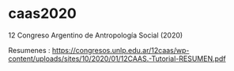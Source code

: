 # caas2020
12 Congreso Argentino de Antropología Social (2020)

Resumenes : https://congresos.unlp.edu.ar/12caas/wp-content/uploads/sites/10/2020/01/12CAAS.-Tutorial-RESUMEN.pdf
